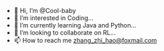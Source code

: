 - 👋 Hi, I’m @Cool-baby
- 👀 I’m interested in Coding...
- 🌱 I’m currently learning Java and Python...
- 💞️ I’m looking to collaborate on RL...
- 📫 How to reach me zhang_zhi_hao@foxmail.com

<!---
Cool-baby/Cool-baby is a ✨ special ✨ repository because its `README.md` (this file) appears on your GitHub profile.
You can click the Preview link to take a look at your changes.
--->
